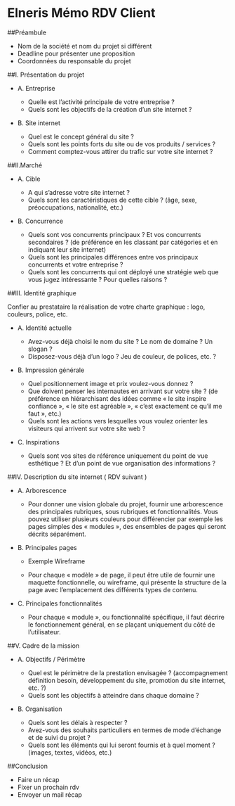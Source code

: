# Elneris Mémo RDV Client

##Préambule

- Nom de la société et nom du projet si différent
- Deadline pour présenter une proposition
- Coordonnées du responsable du projet

##I. Présentation du projet

- A. Entreprise

    - Quelle est l’activité principale de votre entreprise ?
    - Quels sont les objectifs de la création d’un site internet ?

- B. Site internet

    - Quel est le concept général du site ?
    - Quels sont les points forts du site ou de vos produits / services ?
    - Comment comptez-vous attirer du trafic sur votre site internet ?

##II.Marché
- A. Cible

    - A qui s’adresse votre site internet ?
    - Quels sont les caractéristiques de cette cible ? (âge, sexe, préoccupations, nationalité, etc.)

- B. Concurrence

    - Quels sont vos concurrents principaux ? Et vos concurrents secondaires ? (de préférence en les classant par catégories et en indiquant leur site internet)
    - Quels sont les principales différences entre vos principaux concurrents et votre entreprise ?
    - Quels sont les concurrents qui ont déployé une stratégie web que vous jugez intéressante ? Pour quelles raisons ?

##III. Identité graphique

Confier au prestataire la réalisation de votre charte graphique : logo, couleurs, police, etc.

- A. Identité actuelle

    - Avez-vous déjà choisi le nom du site ? Le nom de domaine ? Un slogan ?
    - Disposez-vous déjà d’un logo ? Jeu de couleur, de polices, etc. ?

- B. Impression générale

    - Quel positionnement image et prix voulez-vous donnez ?
    - Que doivent penser les internautes en arrivant sur votre site ? (de préférence en hiérarchisant des idées comme « le site inspire confiance », « le site est agréable », « c’est exactement ce qu’il me faut », etc.)
    - Quels sont les actions vers lesquelles vous voulez orienter les visiteurs qui arrivent sur votre site web ?

- C. Inspirations

    - Quels sont vos sites de référence uniquement du point de vue esthétique ? Et d’un point de vue organisation des informations ?

##IV. Description du site internet ( RDV suivant )
- A. Arborescence

    - Pour donner une vision globale du projet, fournir une arborescence des principales rubriques, sous rubriques et fonctionnalités. Vous pouvez utiliser plusieurs couleurs pour différencier par exemple les pages simples des « modules », des ensembles de pages qui seront décrits séparément.
- B. Principales pages

    - Exemple Wireframe

    - Pour chaque « modèle » de page, il peut être utile de fournir une maquette fonctionnelle, ou wireframe, qui présente la structure de la page avec l’emplacement des différents types de contenu.
- C. Principales fonctionnalités

    - Pour chaque « module », ou fonctionnalité spécifique, il faut décrire le fonctionnement général, en se plaçant uniquement du côté de l’utilisateur.

##V. Cadre de la mission
- A. Objectifs / Périmètre

    - Quel est le périmètre de la prestation envisagée ? (accompagnement définition besoin, développement du site, promotion du site internet, etc. ?)
    - Quels sont les objectifs à atteindre dans chaque domaine ?

- B. Organisation

    - Quels sont les délais à respecter ?
    - Avez-vous des souhaits particuliers en termes de mode d’échange et de suivi du projet ?
    - Quels sont les éléments qui lui seront fournis et à quel moment ? (images, textes, vidéos, etc.)

##Conclusion

- Faire un récap
- Fixer un prochain rdv
- Envoyer un mail récap
